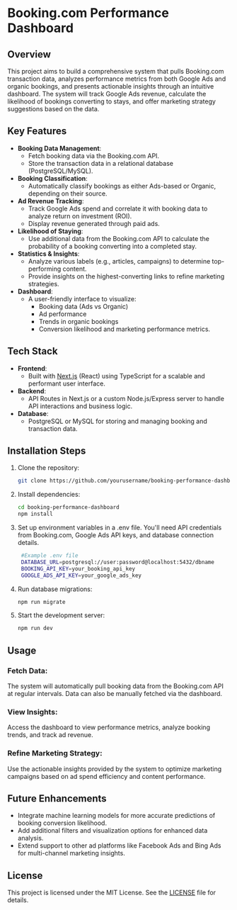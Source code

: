 # Booking.com Performance Dashboard

## Overview

This project aims to build a comprehensive system that pulls Booking.com transaction data, analyzes performance metrics from both Google Ads and organic bookings, and presents actionable insights through an intuitive dashboard. The system will track Google Ads revenue, calculate the likelihood of
bookings converting to stays, and offer marketing strategy suggestions based on the data.

## Key Features

-   **Booking Data Management**:
    -   Fetch booking data via the Booking.com API.
    -   Store the transaction data in a relational database (PostgreSQL/MySQL).
-   **Booking Classification**:
    -   Automatically classify bookings as either Ads-based or Organic, depending on their source.
-   **Ad Revenue Tracking**:
    -   Track Google Ads spend and correlate it with booking data to analyze return on investment (ROI).
    -   Display revenue generated through paid ads.
-   **Likelihood of Staying**:
    -   Use additional data from the Booking.com API to calculate the probability of a booking converting into a completed stay.
-   **Statistics & Insights**:
    -   Analyze various labels (e.g., articles, campaigns) to determine top-performing content.
    -   Provide insights on the highest-converting links to refine marketing strategies.
-   **Dashboard**:
    -   A user-friendly interface to visualize:
        -   Booking data (Ads vs Organic)
        -   Ad performance
        -   Trends in organic bookings
        -   Conversion likelihood and marketing performance metrics.

## Tech Stack

-   **Frontend**:
    -   Built with [Next.js](https://nextjs.org/) (React) using TypeScript for a scalable and performant user interface.
-   **Backend**:
    -   API Routes in Next.js or a custom Node.js/Express server to handle API interactions and business logic.
-   **Database**:
    -   PostgreSQL or MySQL for storing and managing booking and transaction data.

## Installation Steps

1. Clone the repository:

    ```bash
    git clone https://github.com/yourusername/booking-performance-dashboard.git

    ```

2. Install dependencies:

    ```bash
    cd booking-performance-dashboard
    npm install

    ```

3. Set up environment variables in a .env file. You'll need API credentials from Booking.com, Google Ads API keys, and database connection details.

    ```bash
     #Example .env file
     DATABASE_URL=postgresql://user:password@localhost:5432/dbname
     BOOKING_API_KEY=your_booking_api_key
     GOOGLE_ADS_API_KEY=your_google_ads_key

    ```

4. Run database migrations:

    ```bash
    npm run migrate

    ```

5. Start the development server:
    ```bash
    npm run dev
    ```

## Usage

### Fetch Data:

The system will automatically pull booking data from the Booking.com API at regular intervals. Data can also be manually fetched via the dashboard.

### View Insights:

Access the dashboard to view performance metrics, analyze booking trends, and track ad revenue.

### Refine Marketing Strategy:

Use the actionable insights provided by the system to optimize marketing campaigns based on ad spend efficiency and content performance.

## Future Enhancements

-   Integrate machine learning models for more accurate predictions of booking conversion likelihood.
-   Add additional filters and visualization options for enhanced data analysis.
-   Extend support to other ad platforms like Facebook Ads and Bing Ads for multi-channel marketing insights.

## License

This project is licensed under the MIT License. See the [LICENSE](./LICENSE) file for details.
